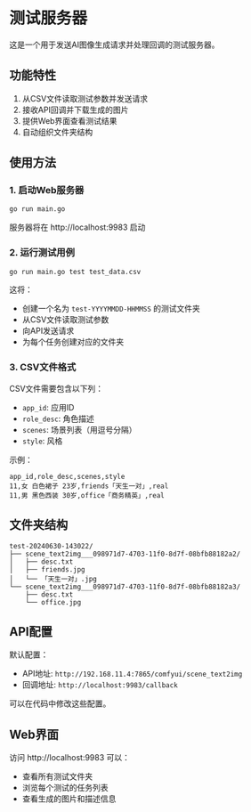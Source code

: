 # 测试服务器

这是一个用于发送AI图像生成请求并处理回调的测试服务器。

## 功能特性

1. 从CSV文件读取测试参数并发送请求
2. 接收API回调并下载生成的图片
3. 提供Web界面查看测试结果
4. 自动组织文件夹结构

## 使用方法

### 1. 启动Web服务器

```bash
go run main.go
```

服务器将在 http://localhost:9983 启动

### 2. 运行测试用例

```bash
go run main.go test test_data.csv
```

这将：
- 创建一个名为 `test-YYYYMMDD-HHMMSS` 的测试文件夹
- 从CSV文件读取测试参数
- 向API发送请求
- 为每个任务创建对应的文件夹

### 3. CSV文件格式

CSV文件需要包含以下列：
- `app_id`: 应用ID
- `role_desc`: 角色描述
- `scenes`: 场景列表（用逗号分隔）
- `style`: 风格

示例：
```csv
app_id,role_desc,scenes,style
11,女 白色裙子 23岁,friends「天生一对」,real
11,男 黑色西装 30岁,office「商务精英」,real
```

## 文件夹结构

```
test-20240630-143022/
├── scene_text2img___098971d7-4703-11f0-8d7f-08bfb88182a2/
│   ├── desc.txt
│   ├── friends.jpg
│   └── 「天生一对」.jpg
└── scene_text2img___098971d7-4703-11f0-8d7f-08bfb88182a3/
    ├── desc.txt
    └── office.jpg
```

## API配置

默认配置：
- API地址: `http://192.168.11.4:7865/comfyui/scene_text2img`
- 回调地址: `http://localhost:9983/callback`

可以在代码中修改这些配置。

## Web界面

访问 http://localhost:9983 可以：
- 查看所有测试文件夹
- 浏览每个测试的任务列表
- 查看生成的图片和描述信息
